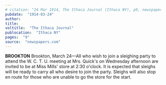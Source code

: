 ```yaml
---
# citation: "24 Mar 1914, The Ithaca Journal (Ithaca NY), p9, newspapers.com"
pubdate:  "1914-03-24"
author: 
title: 
voltitle:  "The Ithaca Journal"
publocation:  "Ithaca NY"
pages:  "9"
source:  "newspapers.com"
---
```


**BROOKTON**
Brookton, March 24—All who wish to join a sleighing party to attend the W. C. T. U. meeting at Mrs. Quick's on Wednesday afternoon are invited to be at Miss Mills' store at 2:30 o'clock. It is expected that sleighs will be ready to carry all who desire to join the party. Sleighs will also stop en route for those who are unable to go the store for the start. 
